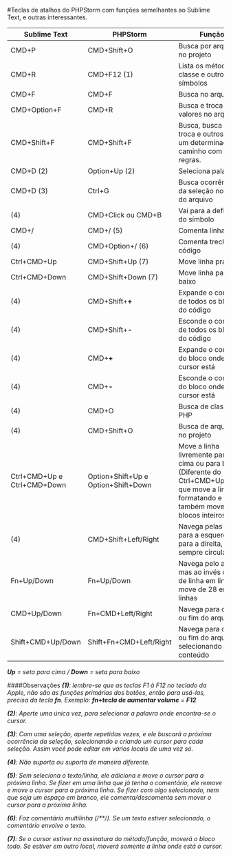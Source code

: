 #Teclas de atalhos do PHPStorm com funções semelhantes ao Sublime Text, e outras interessantes.

Sublime Text   |PHPStorm |Função
---------------|---------|-------------
CMD+P          |CMD+Shift+O |Busca por arquivos no projeto
CMD+R          |CMD+F12 (1) |Lista os métodos da classe e outros símbolos
CMD+F          |CMD+F    |Busca no arquivo
CMD+Option+F   |CMD+R    |Busca e troca os valores no arquivo
CMD+Shift+F    |CMD+Shift+F|Busca, busca e troca e outros em um determinado caminho com várias regras.
CMD+D (2)         |Option+Up (2) | Seleciona palavra
CMD+D (3)  |Ctrl+G |Busca ocorrências da seleção no resto do arquivo
(4)           |CMD+Click ou CMD+B|Vai para a definição do símbolo
CMD+/          |CMD+/ (5) |Comenta linha
(4)           |CMD+Option+/ (6)|Comenta trecho de código
Ctrl+CMD+Up|CMD+Shift+Up (7)|Move linha pra cima
Ctrl+CMD+Down|CMD+Shift+Down (7)|Move linha para baixo
(4)           |CMD+Shift+__+__|Expande o conteúdo de todos os blocos do código
(4)           |CMD+Shift+__-__|Esconde o conteúdo de todos os blocos do código
(4)           |CMD+__+__|Expande o conteúdo do bloco onde o cursor está
(4)           |CMD+__-__|Esconde o conteúdo do bloco onde o cursor está
(4)           |CMD+O |Busca de classes PHP
(4)           |CMD+Shift+O |Busca de arquivos no projeto
Ctrl+CMD+Up e Ctrl+CMD+Down           |Option+Shift+Up e Option+Shift+Down |Move a linha livremente para cima ou para baixo (Diferente do Ctrl+CMD+Up/Down que move a linha formatando e também move blocos inteiros)
(4)           |CMD+Shift+Left/Right |Navega pelas abas para a esquerda e para a direita, mas sempre circular
Fn+Up/Down    |Fn+Up/Down           |Navega pelo arquivo mas ao invés de ir de linha em linha, move de 28 em 28 linhas
CMD+Up/Down   |Fn+CMD+Left/Right    |Navega para o início ou fim do arquivo
Shift+CMD+Up/Down   |Shift+Fn+CMD+Left/Right    |Navega para o início ou fim do arquivo, selecionando o conteúdo



*__Up__ = seta para cima / __Down__ = seta para baixo*

####Observações
*__(1)__: lembre-se que as teclas F1 à F12 no teclado da Apple, não são as funções primárias dos botões, então para usá-las, precisa da tecla __fn__. Exemplo: __fn+tecla de aumentar volume__ = __F12__*

*__(2)__: Aperte uma única vez, para selecionar a palavra onde encontra-se o cursor.*

*__(3)__: Com uma seleção, aperte repetidas vezes, e ele buscará a próxima ocorrência da seleção, selecionando e criando um cursor para cada seleção. Assim você pode editar em vários locais de uma vez só.*

*__(4)__: Não suporta ou suporta de maneira diferente.*

*__(5)__: Sem seleciona o texto/linha, ele adiciona e move o cursor para a próxima linha. Se fizer em uma linha que já tenha o comentário, ele remove e move o cursor para a próxima linha. Se fizer com algo selecionado, nem que seja um espaço em branco, ele comenta/descomenta sem mover o cursor para a próxima linha.*

*__(6)__: Faz comentário multilinha (/**/). Se um texto estiver selecionado, o comentário envolve o texto.*

*__(7)__: Se o cursor estiver na assinatura do método/função, moverá o bloco todo. Se estiver em outro local, moverá somente a linha onde está o cursor.*
